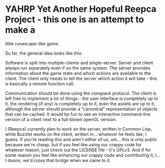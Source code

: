 # YAHRP Yet Another Hopeful Reepca Project - this one is an attempt to make a
little runescape-like game.

So far, the general idea looks like this:

Software is split into multiple-clients and single-server. Server and client
always run separately even if on the same system. The server provides
information about the game state and which actions are available to the
client. The client only needs to tell the server which action it will take -
this is basically a remote function call.

Communication should be done using the conspack protocol. The client is left
free to implement a lot of things - the user interface is completely up to it,
the rendering (if any) is completely up to it, even the assets are up to it,
although the server should provide a "canonical" representation of objects that
can be cached. It would be fun to see an interactive command-line version of
a client next to a full-blown openGL version.

I (Reepca) currently plan to work on the server, written in Common Lisp, while
Buzzlet works on the client, written in... whatever he feels like, I guess. If
you're reading this and aren't either of us, um... this is only public because
we're cheap, but if you feel like using our crappy code for whatever reason,
just check out the LICENSE file - it's GPLv3. And if for some reason you feel
like enhancing our crappy code and contributing it, I... I dunno, we'd cross
that bridge when we came to it.